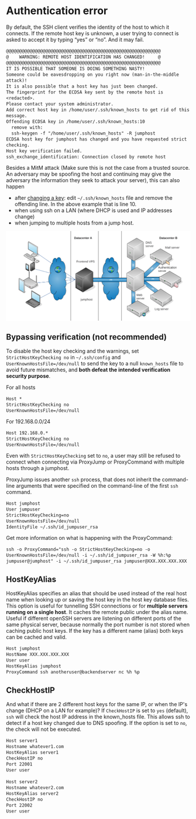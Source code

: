 # Authentication error

By default, the SSH client verifies the identity of the host to which it connects. If the remote host key is unknown, a user trying to connect is asked to accept it by typing “yes” or “no”. And it may fail.

    @@@@@@@@@@@@@@@@@@@@@@@@@@@@@@@@@@@@@@@@@@@@@@@@@@@@@@@@@@@
    @    WARNING: REMOTE HOST IDENTIFICATION HAS CHANGED!     @
    @@@@@@@@@@@@@@@@@@@@@@@@@@@@@@@@@@@@@@@@@@@@@@@@@@@@@@@@@@@
    IT IS POSSIBLE THAT SOMEONE IS DOING SOMETHING NASTY!
    Someone could be eavesdropping on you right now (man-in-the-middle attack)!
    It is also possible that a host key has just been changed.
    The fingerprint for the ECDSA key sent by the remote host is
    <redacted>.
    Please contact your system administrator.
    Add correct host key in /home/user/.ssh/known_hosts to get rid of this message.
    Offending ECDSA key in /home/user/.ssh/known_hosts:10
      remove with:
      ssh-keygen -f "/home/user/.ssh/known_hosts" -R jumphost
    ECDSA host key for jumphost has changed and you have requested strict checking.
    Host key verification failed.
    ssh_exchange_identification: Connection closed by remote host

Besides a MitM attack (Make sure this is not the case from a trusted source. An adversary may be spoofing the host and continuing may give the adversary the information they seek to attack your server), this can also happen

* after [changing a key](../encryption/key-management.md): edit `~/.ssh/known_hosts` file and remove the offending line. In the above example that is line 10.
* when using ssh on a LAN (where DHCP is used and IP addresses change) 
* when jumping to multiple hosts from a jump host. 

![SSH infra](../../_static/images/infra.png)

## Bypassing verification (not recommended) 

To disable the host key checking and the warnings, set `StrictHostKeyChecking no` in `~/.ssh/config` and `UserKnownHostsFile=/dev/null` to send the key to a null `known_hosts` file to avoid future mismatches, and **both defeat the intended verification security purpose**. 

For all hosts
    
    Host *
    StrictHostKeyChecking no
    UserKnownHostsFile=/dev/null
   
For 192.168.0.0/24

    Host 192.168.0.*
    StrictHostKeyChecking no
    UserKnownHostsFile=/dev/null

Even with `StrictHostKeyChecking` set to `no`, a user may still be refused to connect when connecting via ProxyJump or ProxyCommand with multiple hosts through a jumphost. 

ProxyJump issues another `ssh` process, that does not inherit the command-line arguments that were specified on the command-line of the first `ssh` command.

    Host jumphost
    User jumpuser
    StrictHostKeyChecking=no
    UserKnownHostsFile=/dev/null
    IdentityFile ~/.ssh/id_jumpuser_rsa
  
Get more information on what is happening with the ProxyCommand:

    ssh -o ProxyCommand="ssh -o StrictHostKeyChecking=no -o UserKnownHostsFile=/dev/null -i ~/.ssh/id_jumpuser_rsa -W %h:%p jumpuser@jumphost" -i ~/.ssh/id_jumpuser_rsa jumpuser@XXX.XXX.XXX.XXX

## HostKeyAlias

HostKeyAlias specifies an alias that should be used instead of the real host name when looking up or saving the host key in the host key database files. This option is useful for tunnelling SSH connections or for **multiple servers running on a single host**. It caches the remote public under the alias name. Useful if different openSSH servers are listening on different ports of the same physical server, because normally the port number is not stored when caching public host keys. If the key has a different name (alias) both keys can be cached and valid.

    Host jumphost
    HostName XXX.XXX.XXX.XXX
    User user
    HostKeyAlias jumphost
    ProxyCommand ssh anotheruser@backendserver nc %h %p

## CheckHostIP 

And what if there are 2 different host keys for the same IP, or when the IP's change (DHCP on a LAN for example)?
If `CheckHostIP` is set to `yes` (default), `ssh` will check the host IP address in the known_hosts file. This allows ssh to detect if a host key changed due to DNS spoofing. If the option is set to `no`, the check will not be executed. 

    Host server1
    Hostname whatever1.com
    HostKeyAlias server1
    CheckHostIP no
    Port 22001
    User user

    Host server2
    Hostname whatever2.com
    HostKeyAlias server2
    CheckHostIP no
    Port 22002
    User user
